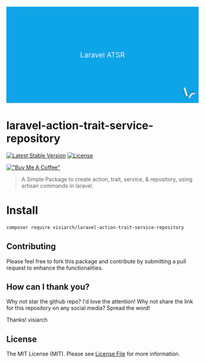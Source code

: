 ![laravel ATSR](https://github.com/visiarch/laravel-action-trait-service-repository/blob/main/images/laravel-atsr-banner.png)

# laravel-action-trait-service-repository

[![Latest Stable Version](http://poser.pugx.org/visiarch/laravel-action-trait-service-repository/v)](https://packagist.org/packages/visiarch/laravel-action-trait-service-repository)
[![License](http://poser.pugx.org/visiarch/laravel-action-trait-service-repository/license)](https://packagist.org/packages/visiarch/laravel-action-trait-service-repository)

[!["Buy Me A Coffee"](https://www.buymeacoffee.com/assets/img/custom_images/orange_img.png)](https://www.buymeacoffee.com/bagussuandana)

> A Simple Package to create action, trait, service, & repository, using artisan commands in laravel.

# Install

```bash
composer require visiarch/laravel-action-trait-service-repository
```

## Contributing

Please feel free to fork this package and contribute by submitting a pull request to enhance the functionalities.

## How can I thank you?

Why not star the github repo? I'd love the attention! Why not share the link for this repository on any social media? Spread the word!

Thanks!
visiarch

## License

The MIT License (MIT). Please see [License File](LICENSE.md) for more information.
